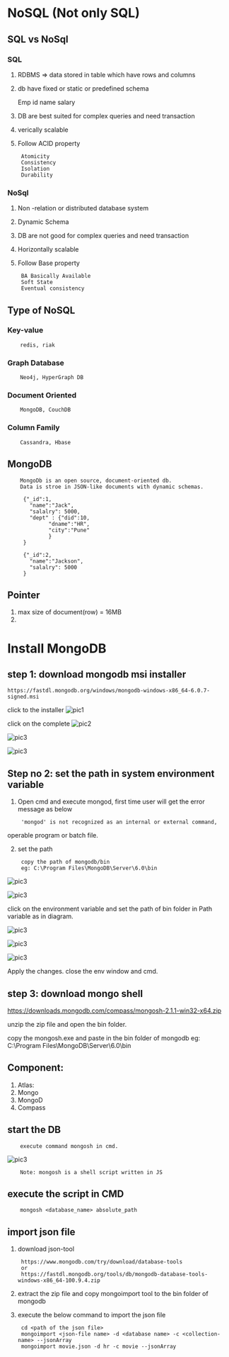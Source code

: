 # NoSQL (Not only SQL)


## SQL vs NoSql
### SQL
1. RDBMS => data stored in table which have rows and columns
2. db have fixed or static or predefined schema

     Emp
     id     name       salary

3. DB are best suited for complex queries and need transaction
4. verically scalable
5. Follow ACID property

        Atomicity
        Consistency
        Isolation
        Durability
### NoSql 
1. Non -relation or distributed database system
2. Dynamic Schema
3. DB are not good for complex queries and need transaction
4. Horizontally scalable
5. Follow Base property
    
        BA Basically Available
        Soft State
        Eventual consistency


## Type of NoSQL
### Key-value
        redis, riak

### Graph Database
        Neo4j, HyperGraph DB


### Document Oriented
        MongoDB, CouchDB


### Column Family
        Cassandra, Hbase


## MongoDB
        MongoDb is an open source, document-oriented db.
        Data is stroe in JSON-like documents with dynamic schemas.
         
         {"_id":1,
           "name":"Jack",
           "salalry": 5000,
           "dept" : {"did":10, 
                 "dname":"HR",
                 "city":"Pune"
                 }   
         }

         {"_id":2,
           "name":"Jackson",
           "salalry": 5000
         }

## Pointer
1. max size of document(row) = 16MB
2. 



#  Install MongoDB
## step 1: download mongodb msi installer
    https://fastdl.mongodb.org/windows/mongodb-windows-x86_64-6.0.7-signed.msi

click to the installer
![pic1](./img/one.png)

click on the complete
![pic2](./img/two.png)

![pic3](./img/three.png)


![pic3](./img/04.png)


## Step no 2: set the path in system environment variable
1. Open cmd and execute mongod, first time user will get the error message as below

        'mongod' is not recognized as an internal or external command,
operable program or batch file.

2. set the path

        copy the path of mongodb/bin
        eg: C:\Program Files\MongoDB\Server\6.0\bin

![pic3](./img/05.png)

![pic3](./img/06.png)

click on the environment variable and set the path of bin folder in Path variable as in diagram.

![pic3](./img/07.png)

![pic3](./img/08.png)

![pic3](./img/09.png)


Apply the changes.
close the env window and cmd.


## step 3: download mongo shell
https://downloads.mongodb.com/compass/mongosh-2.1.1-win32-x64.zip

unzip the zip file and open the bin folder.

copy the mongosh.exe and paste in the bin folder of mongodb
eg: C:\Program Files\MongoDB\Server\6.0\bin

##  Component:
1. Atlas:
2. Mongo
3. MongoD
4. Compass


## start the DB

        execute command mongosh in cmd.

![pic3](./img/10.png)



        Note: mongosh is a shell script written in JS

## execute the script in CMD
        mongosh <database_name> absolute_path


## import json file
1. download json-tool

        https://www.mongodb.com/try/download/database-tools
        or
        https://fastdl.mongodb.org/tools/db/mongodb-database-tools-windows-x86_64-100.9.4.zip

2. extract the zip file and copy mongoimport tool to the bin folder of mongodb

3. execute the below command to import the json file

        cd <path of the json file>
        mongoimport <json-file name> -d <database name> -c <collection-name> --jsonArray
        mongoimport movie.json -d hr -c movie --jsonArray
